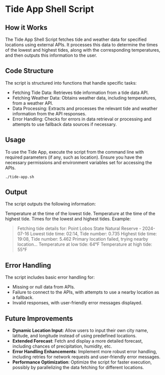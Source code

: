 
# Tide App Shell Script

## How it Works
The Tide App Shell Script fetches tide and weather data for specified locations using external APIs. It processes this data to determine the times of the lowest and highest tides, along with the corresponding temperatures, and then outputs this information to the user.

## Code Structure
The script is structured into functions that handle specific tasks:

- Fetching Tide Data: Retrieves tide information from a tide data API.
- Fetching Weather Data: Obtains weather data, including temperatures, from a weather API.
- Data Processing: Extracts and processes the relevant tide and weather information from the API responses.
- Error Handling: Checks for errors in data retrieval or processing and attempts to use fallback data sources if necessary.

## Usage
To use the Tide App, execute the script from the command line with required parameters (if any, such as location). Ensure you have the necessary permissions and environment variables set for accessing the APIs.

```./tide-app.sh```

## Output
The script outputs the following information:

Temperature at the time of the lowest tide.
Temperature at the time of the highest tide.
Times for the lowest and highest tides.
Example:

>Fetching tide details for:
>Point Lobos State Natural Reserve - 2024-07-16
>Lowest tide time: 02:14, Tide number: 0.735
>Highest tide time: 19:08, Tide number: 5.462
>Primary location failed, trying nearby location...
>Temperature at low tide: 64°F
>Temperature at high tide: 55°F

## Error Handling
The script includes basic error handling for:

- Missing or null data from APIs.
- Failure to connect to the APIs, with attempts to use a nearby location as a fallback.
- Invalid responses, with user-friendly error messages displayed.

## Future Improvements
- **Dynamic Location Input**: Allow users to input their own city name, latitude, and longitude instead of using predefined locations.
- **Extended Forecast**: Fetch and display a more detailed forecast, including chances of precipitation, humidity, etc.
- **Error Handling Enhancements**: Implement more robust error handling, including retries for network requests and user-friendly error messages.
- **Performance Optimization**: Optimize the script for faster execution, possibly by parallelizing the data fetching for different locations.
